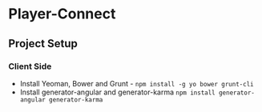 # Player-Connect


## Project Setup 

### Client Side 
- Install Yeoman, Bower and Grunt - `npm install -g yo bower grunt-cli`
- Install generator-angular and generator-karma `npm install generator-angular generator-karma`
